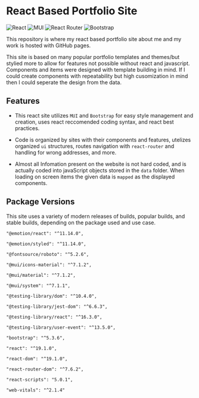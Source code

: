 # React Based Portfolio Site

![React](https://img.shields.io/badge/react-%2320232a.svg?style=for-the-badge&logo=react&logoColor=%2361DAFB)
![MUI](https://img.shields.io/badge/MUI-%230081CB.svg?style=for-the-badge&logo=mui&logoColor=white)
![React Router](https://img.shields.io/badge/React_Router-CA4245?style=for-the-badge&logo=react-router&logoColor=white)
![Bootstrap](https://img.shields.io/badge/bootstrap-%238511FA.svg?style=for-the-badge&logo=bootstrap&logoColor=white)

This repository is where my react based portfolio site about me and my work is hosted with GitHub pages.

This site is based on many popular portfolio templates and themes/but stylied more to allow for features not possible without react and javascript. Components and items were designed with template building in mind. If I could create components with repeatability but high cusomization in mind then I could seperate the design from the data.

## Features

- This react site utilizes `MUI` and `Bootstrap` for easy style management and creation, uses react reccomended coding syntax, and react best practices.

- Code is organized by sites with their components and features, utelizes organized `ui` structures, routes navigation with `react-router` and handling for wrong addresses, and more.

- Almost all Infomation present on the website is not hard coded, and is actually coded into javaScript objects stored in the `data` folder. When loading on screen items the given data is `mapped` as the displayed components.

## Package Versions

This site uses a variety of modern releases of builds, popular builds, and stable builds, depending on the package used and use case.

    "@emotion/react": "^11.14.0",

    "@emotion/styled": "^11.14.0",

    "@fontsource/roboto": "^5.2.6",

    "@mui/icons-material": "^7.1.2",

    "@mui/material": "^7.1.2",

    "@mui/system": "^7.1.1",

    "@testing-library/dom": "^10.4.0",

    "@testing-library/jest-dom": "^6.6.3",

    "@testing-library/react": "^16.3.0",

    "@testing-library/user-event": "^13.5.0",

    "bootstrap": "^5.3.6",

    "react": "^19.1.0",

    "react-dom": "^19.1.0",

    "react-router-dom": "^7.6.2",

    "react-scripts": "5.0.1",

    "web-vitals": "^2.1.4"
